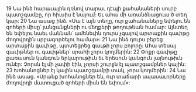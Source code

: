 19 Նա ինձ հարաւային դռնով տարաւ դէպի քահանաների սուրբ պատշգամբը, որ հիւսիս է նայում: Եւ ահա մի առանձնացուա ծ տեղ կար: 20 Նա ասաց ինձ. «Սա է այն տեղը, ուր քահանաները եփելու են զոհերի միսը՝ յանցանքների ու մեղքերի թողութեան համար: Այնտեղ են եփելու նաեւ մաննան՝ ամենեւին դուրս չգալով արտաքին գաւիթը ժողովրդին սրբագործելու համար»: 21 Նա ինձ դուրս բերեց արտաքին գաւիթը, պտտեցրեց գաւթի չորս բոլորը: Ահա տեսայ գաւիթներ ու գաւիթներ՝ սրահի չորս կողմերին: 22 Փոքր գաւիթը քառասուն կանգուն երկարութիւն եւ երեսուն կանգուն լայնութիւն ունէր: Չորսն էլ մի չափի էին, չորսի շուրջն էլ պատշգամբներ կային: 23 Խոհանոցներ էլ կային պատշգամբի տակ, չորս կողմերին: 24 Նա ինձ ասաց. «Սրանք խոհանոցներ են, ուր տաճարի սպասաւորները ժողովրդի մատուցած զոհերի միսն են եփում»:
